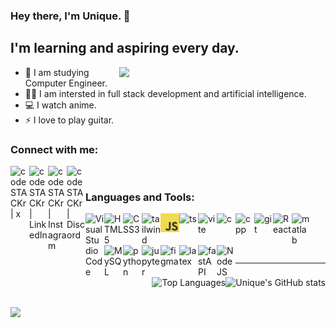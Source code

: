 ### Hey there, I'm Unique. 👋

## I'm learning and aspiring every day. 

<img align='right' src="https://media.giphy.com/media/v1.Y2lkPTc5MGI3NjExZ20zOGI5OGY4aDhuOGk5OWJsa3FhN2xpMzJtMHg0d29hdXh0ZmlhOSZlcD12MV9pbnRlcm5hbF9naWZfYnlfaWQmY3Q9Zw/ohT97gdpR40vK/giphy.gif" width="330" />

- 🌃 I am studying Computer Engineer.
- 🧑‍💻 I am intersted in full stack development and artificial intelligence.
- 💻 I watch anime.
- ⚡ I love to play guitar.



### Connect with me:

[<img align="left" alt="codeSTACKr | x" width="30px" src="https://raw.githubusercontent.com/danielcranney/readme-generator/main/public/icons/socials/twitter-dark.svg" />][x]
[<img align="left" alt="codeSTACKr | LinkedIn" width="30px" src="https://raw.githubusercontent.com/rahuldkjain/github-profile-readme-generator/master/src/images/icons/Social/linked-in-alt.svg" />][linkedin]
[<img align="left" alt="codeSTACKr | Instagram" width="30px" src="https://raw.githubusercontent.com/danielcranney/readme-generator/main/public/icons/socials/instagram-dark.svg" />][instagram]
[<img align="left" alt="codeSTACKr | Discord" width="30px" src="https://raw.githubusercontent.com/danielcranney/readme-generator/main/public/icons/socials/discord.svg" />][discord]

<br />

### Languages and Tools:

[<img align="left" alt="Visual Studio Code" width="30px" src="https://upload.wikimedia.org/wikipedia/commons/9/9a/Visual_Studio_Code_1.35_icon.svg" target="_blank" />][vscode]
[<img align="left" alt="HTML5" width="30px" src="https://raw.githubusercontent.com/danielcranney/readme-generator/main/public/icons/skills/html5-colored.svg" target="_blank" />][html]
[<img align="left" alt="CSS3" width="30px" src="https://raw.githubusercontent.com/danielcranney/readme-generator/main/public/icons/skills/css3-colored.svg" target="_blank"  />][css]
[<img align="left" alt="tailwind" width="30px" src="https://raw.githubusercontent.com/danielcranney/readme-generator/main/public/icons/skills/tailwindcss-colored.svg" target="_blank"  />][tailwind]
[<img align="left" alt="JavaScript" width="30px" src="https://raw.githubusercontent.com/github/explore/80688e429a7d4ef2fca1e82350fe8e3517d3494d/topics/javascript/javascript.png" target="_blank"  />][js]
[<img align="left" alt="ts" width="30px" src="https://raw.githubusercontent.com/danielcranney/readme-generator/main/public/icons/skills/typescript-colored.svg" target="_blank"  />][ts]
[<img align="left" alt="vite" width="30px" src="https://raw.githubusercontent.com/danielcranney/readme-generator/main/public/icons/skills/vite-colored.svg" target="_blank" />][vite]
[<img align="left" alt="c" width="30px" src="https://raw.githubusercontent.com/danielcranney/readme-generator/main/public/icons/skills/c-colored.svg" target="_blank"  />][c]
[<img align="left" alt="cpp" width="30px" src="https://raw.githubusercontent.com/danielcranney/readme-generator/main/public/icons/skills/cplusplus-colored.svg" target="_blank" />][cpp]
[<img align="left" alt="git" width="30px" src="https://www.vectorlogo.zone/logos/git-scm/git-scm-icon.svg" target="_blank" />][git]
[<img align="left" alt="React" width="30px" src="https://cdn.jsdelivr.net/gh/devicons/devicon/icons/react/react-original.svg" target="_blank" />][react]
[<img align="left" alt="matlab" width="30px" src="https://upload.wikimedia.org/wikipedia/commons/thumb/2/21/Matlab_Logo.png/800px-Matlab_Logo.png" target="_blank" />][matlab]
[<img align="left" alt="MySQL" width="30px" src="https://raw.githubusercontent.com/danielcranney/readme-generator/main/public/icons/skills/mysql-colored.svg" target="_blank" />][MySQL]
[<img align="left" alt="python" width="30px" src="https://raw.githubusercontent.com/danielcranney/readme-generator/main/public/icons/skills/python-colored.svg" target="_blank" />][python]
[<img align="left" alt="jupyter" width="30px" src="https://raw.githubusercontent.com/gilbarbara/logos/52addcaa18dfecb4df77f3ee0753dca6b98187ad/logos/jupyter.svg" target="_blank" />][jupyter]
[<img align="left" alt="figma" width="30px" src="https://raw.githubusercontent.com/danielcranney/readme-generator/main/public/icons/skills/figma-colored.svg" target="_blank" />][figma]
<br />

[<img align="left" alt="latex" width="30px" src="https://upload.wikimedia.org/wikipedia/commons/thumb/2/2a/Overleaf_Logo.svg/800px-Overleaf_Logo.svg.png" target="_blank" />][latex]
[<img align="left" alt="fastAPI" width="30px" src="https://raw.githubusercontent.com/danielcranney/readme-generator/main/public/icons/skills/fastapi-colored.svg" target="_blank" />][fastAPI]
[<img align="left" alt="NodeJS" width="30px" src="https://raw.githubusercontent.com/danielcranney/readme-generator/main/public/icons/skills/nodejs-colored.svg" target="_blank" />][NodeJS]

<br />
<br />

---

[course]: http://vsCodeHero.com
[x]: https://www.x.com/uniquesht1
[youtube]: https://www.youtube.com/channel/UCja2cqHz7sWty9iGlScBx1w
[instagram]: https://www.instagram.com/unique_shrestha_
[linkedin]: https://www.linkedin.com/in/unique-shrestha-8207131b0/
[discord]: https://discord.com/users/uniq.u
[c]: https://www.learn-c.org
[cpp]: https://cplusplus.com/
[vscode]: https://code.visualstudio.com/learn
[html]: https://html.com
[css]: https://www.w3schools.com/css
[js]: https://www.javascript.com
[ts]: https://www.typescriptlang.org/
[git]: https://git-scm.com/
[react]: https://react.dev/learn
[tailwind]: https://tailwindcss.com/
[MATLAB]: https://www.mathworks.com/products/matlab.html
[jupyter]: https://jupyter.org/
[latex]: https://www.latex-project.org/#:~:text=LaTeX%20is%20a%20high%2Dquality,is%20available%20as%20free%20software.
[python]: https://www.python.org/
[vite]: https://vitejs.dev/
[MySQL]: https://www.mysql.com/
[figma]: https://www.figma.com/
[fastAPI]: https://fastapi.tiangolo.com/
[NodeJS]: https://nodejs.org/en/





<div >
  <img src="https://github-readme-stats.vercel.app/api?username=uniquesht1&theme=github_dark&show_icons=true" alt="Unique's GitHub stats" style="float: right;">
      <img src="https://github-readme-stats.vercel.app/api/top-langs/?username=uniquesht1&layout=donut" alt="Top Languages" align='right'">
</div>

<br>
<br>

![](https://github-readme-streak-stats.herokuapp.com/?user=uniquesht1&theme=tokyonight-duo&hide_border=false)<br/>


